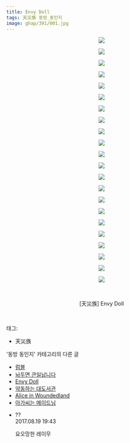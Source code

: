 ```yaml
---
title: Envy Doll
tags: 天災族 동방_동인지
image: ghap/391/001.jpg
---
```

<div class="article">
<p style="text-align: center; clear: none; float: none;"><img src="{{ site.nasurl }}/ghap/391/001.jpg"/></p>
<p style="text-align: center; clear: none; float: none;"><img src="{{ site.nasurl }}/ghap/391/002.jpg"/></p>
<p style="text-align: center; clear: none; float: none;"><img src="{{ site.nasurl }}/ghap/391/003.jpg"/></p>
<p style="text-align: center; clear: none; float: none;"><img src="{{ site.nasurl }}/ghap/391/004.jpg"/></p>
<p style="text-align: center; clear: none; float: none;"><img src="{{ site.nasurl }}/ghap/391/005.jpg"/></p>
<p style="text-align: center; clear: none; float: none;"><img src="{{ site.nasurl }}/ghap/391/006.jpg"/></p>
<p style="text-align: center; clear: none; float: none;"><img src="{{ site.nasurl }}/ghap/391/007.jpg"/></p>
<p style="text-align: center; clear: none; float: none;"><img src="{{ site.nasurl }}/ghap/391/008.jpg"/></p>
<p style="text-align: center; clear: none; float: none;"><img src="{{ site.nasurl }}/ghap/391/009.jpg"/></p>
<p style="text-align: center; clear: none; float: none;"><img src="{{ site.nasurl }}/ghap/391/010.jpg"/></p>
<p style="text-align: center; clear: none; float: none;"><img src="{{ site.nasurl }}/ghap/391/011.jpg"/></p>
<p style="text-align: center; clear: none; float: none;"><img src="{{ site.nasurl }}/ghap/391/012.jpg"/></p>
<p style="text-align: center; clear: none; float: none;"><img src="{{ site.nasurl }}/ghap/391/013.jpg"/></p>
<p style="text-align: center; clear: none; float: none;"><img src="{{ site.nasurl }}/ghap/391/014.jpg"/></p>
<p style="text-align: center; clear: none; float: none;"><img src="{{ site.nasurl }}/ghap/391/015.jpg"/></p>
<p style="text-align: center; clear: none; float: none;"><img src="{{ site.nasurl }}/ghap/391/016.jpg"/></p>
<p style="text-align: center; clear: none; float: none;"><img src="{{ site.nasurl }}/ghap/391/017.jpg"/></p>
<p style="text-align: center; clear: none; float: none;"><img src="{{ site.nasurl }}/ghap/391/018.jpg"/></p>
<p style="text-align: center; clear: none; float: none;"><img src="{{ site.nasurl }}/ghap/391/019.jpg"/></p>
<p style="text-align: center; clear: none; float: none;"><img src="{{ site.nasurl }}/ghap/391/020.jpg"/></p>
<p style="text-align: center; clear: none; float: none;"><img src="{{ site.nasurl }}/ghap/391/021.jpg"/></p>
<p style="text-align: center; clear: none; float: none;"><img src="{{ site.nasurl }}/ghap/391/022.jpg"/></p>
<p style="text-align: center; clear: none; float: none;"><br/></p>
<p style="text-align: center; clear: none; float: none;">[天災族] Envy Doll</p>
<p><br/></p>
</div><div class="tagTrail">
<p>태그: </p>
<ul>
<li>天災族</li>
</ul>
</div><div class="another">
<p>'동방 동인지' 카테고리의 다른 글</p>
<ul>
<li><a href="/2016-06-21-ghap_393">럼블</a></li>
<li><a href="/2016-06-21-ghap_392">놔두면 큰일납니다</a></li>
<li><a href="/2016-06-21-ghap_391">Envy Doll</a></li>
<li><a href="/2016-06-21-ghap_390">약동하는 대도서관</a></li>
<li><a href="/2016-06-21-ghap_389">Alice in Woundedland</a></li>
<li><a href="/2016-06-21-ghap_388">아가씨는 메이드님</a></li>
</ul>
</div><div class="cb_module cb_fluid">
<div class="cb_wrt cb_profile">
<div class="comment">
<ul>
<li class="cb_thumb_off" id="comment15063762">
<div class="cb_comment_area">
<div class="cb_info_area">
<div class="cb_section">
<span class="cb_nick_name">??</span>
</div>
<div class="cb_section">
<span class="cb_date">2017.08.19 19:43 </span>
</div>
</div>
<div class="cb_dsc_comment">
<p class="cb_dsc">
											요오망한 레이무
										</p>
</div>
</div></li>
</ul>
</div>
</div><!-- commentList close -->
</div>